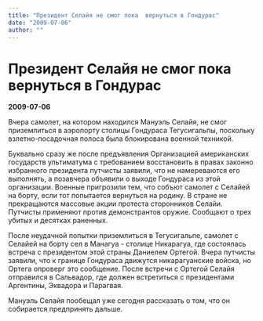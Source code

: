 ```yaml
---
title: "Президент Селайя не смог пока  вернуться в Гондурас"
date: "2009-07-06"
author: ""
---
```


# Президент Селайя не смог пока  вернуться в Гондурас

**2009-07-06** 

Вчера самолет, на котором находился Мануэль Селайя, не смог приземлиться в аэропорту столицы Гондураса Тегусигальпы, поскольку взлетно-посадочная полоса была блокирована военной техникой.

Буквально сразу же после предъявления Организацией американских государств ультиматума с требованием восстановить в правах законно избранного президента путчисты заявили, что не намереваются его выполнять, а позавчера объявили о выходе Гондураса из этой организации. Военные пригрозили тем, что собъют самолет с Селайей на борту, если тот попытается вернуться на родину. В стране не прекращаются массовые акции протеста сторонников Селайи. Путчисты применяют против демонстрантов оружие. Сообщают о трех убитых и десятках раненных.

После неудачной попытки приземлиться в Тегусигальпе, самолет с Селайей на борту сел в Манагуа - столице Никарагуа, где состоялась встреча с президентом этой страны Даниелем Ортегой. Вчера путчисты заявили, что к границе Гондураса движутся никарагуанские войска, но Ортега опроверг это сообщение. После встречи с Ортегой Селайя отправился в Сальвадор, где должен встретиться с президентами Аргентины, Эквадора и Парагвая.

Мануэль Селайя пообещал уже сегодня рассказать о том, что он собирается предпринять дальше.